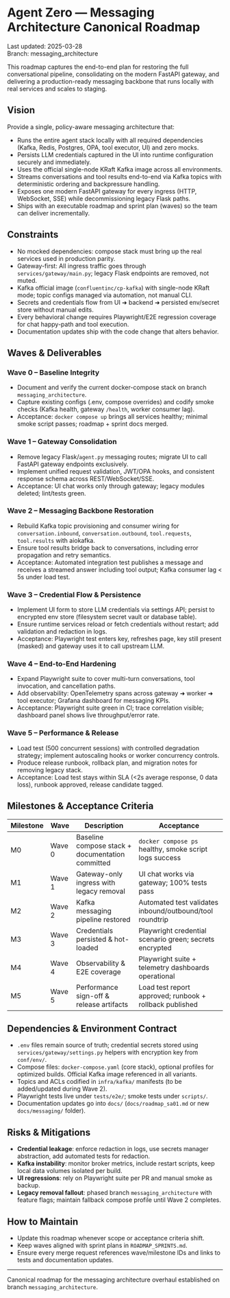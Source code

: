 # Agent Zero — Messaging Architecture Canonical Roadmap

Last updated: 2025-03-28  
Branch: messaging_architecture

This roadmap captures the end-to-end plan for restoring the full conversational pipeline, consolidating on the modern FastAPI gateway, and delivering a production-ready messaging backbone that runs locally with real services and scales to staging.

## Vision

Provide a single, policy-aware messaging architecture that:

- Runs the entire agent stack locally with all required dependencies (Kafka, Redis, Postgres, OPA, tool executor, UI) and zero mocks.
- Persists LLM credentials captured in the UI into runtime configuration securely and immediately.
- Uses the official single-node KRaft Kafka image across all environments.
- Streams conversations and tool results end-to-end via Kafka topics with deterministic ordering and backpressure handling.
- Exposes one modern FastAPI gateway for every ingress (HTTP, WebSocket, SSE) while decommissioning legacy Flask paths.
- Ships with an executable roadmap and sprint plan (waves) so the team can deliver incrementally.

## Constraints

- No mocked dependencies: compose stack must bring up the real services used in production parity.
- Gateway-first: All ingress traffic goes through `services/gateway/main.py`; legacy Flask endpoints are removed, not muted.
- Kafka official image (`confluentinc/cp-kafka`) with single-node KRaft mode; topic configs managed via automation, not manual CLI.
- Secrets and credentials flow from UI ➜ backend ➜ persisted env/secret store without manual edits.
- Every behavioral change requires Playwright/E2E regression coverage for chat happy-path and tool execution.
- Documentation updates ship with the code change that alters behavior.

## Waves & Deliverables

### Wave 0 – Baseline Integrity
- Document and verify the current docker-compose stack on branch `messaging_architecture`.
- Capture existing configs (.env, compose overrides) and codify smoke checks (Kafka health, gateway `/health`, worker consumer lag).
- Acceptance: `docker compose up` brings all services healthy; minimal smoke script passes; roadmap + sprint docs merged.

### Wave 1 – Gateway Consolidation
- Remove legacy Flask/`agent.py` messaging routes; migrate UI to call FastAPI gateway endpoints exclusively.
- Implement unified request validation, JWT/OPA hooks, and consistent response schema across REST/WebSocket/SSE.
- Acceptance: UI chat works only through gateway; legacy modules deleted; lint/tests green.

### Wave 2 – Messaging Backbone Restoration
- Rebuild Kafka topic provisioning and consumer wiring for `conversation.inbound`, `conversation.outbound`, `tool.requests`, `tool.results` with aiokafka.
- Ensure tool results bridge back to conversations, including error propagation and retry semantics.
- Acceptance: Automated integration test publishes a message and receives a streamed answer including tool output; Kafka consumer lag < 5s under load test.

### Wave 3 – Credential Flow & Persistence
- Implement UI form to store LLM credentials via settings API; persist to encrypted env store (filesystem secret vault or database table).
- Ensure runtime services reload or fetch credentials without restart; add validation and redaction in logs.
- Acceptance: Playwright test enters key, refreshes page, key still present (masked) and gateway uses it to call upstream LLM.

### Wave 4 – End-to-End Hardening
- Expand Playwright suite to cover multi-turn conversations, tool invocation, and cancellation paths.
- Add observability: OpenTelemetry spans across gateway ➜ worker ➜ tool executor; Grafana dashboard for messaging KPIs.
- Acceptance: Playwright suite green in CI; trace correlation visible; dashboard panel shows live throughput/error rate.

### Wave 5 – Performance & Release
- Load test (500 concurrent sessions) with controlled degradation strategy; implement autoscaling hooks or worker concurrency controls.
- Produce release runbook, rollback plan, and migration notes for removing legacy stack.
- Acceptance: Load test stays within SLA (<2s average response, 0 data loss), runbook approved, release candidate tagged.

## Milestones & Acceptance Criteria

| Milestone | Wave | Description | Acceptance |
| --- | --- | --- | --- |
| M0 | Wave 0 | Baseline compose stack + documentation committed | `docker compose ps` healthy, smoke script logs success |
| M1 | Wave 1 | Gateway-only ingress with legacy removal | UI chat works via gateway; 100% tests pass |
| M2 | Wave 2 | Kafka messaging pipeline restored | Automated test validates inbound/outbound/tool roundtrip |
| M3 | Wave 3 | Credentials persisted & hot-loaded | Playwright credential scenario green; secrets encrypted |
| M4 | Wave 4 | Observability & E2E coverage | Playwright suite + telemetry dashboards operational |
| M5 | Wave 5 | Performance sign-off & release artifacts | Load test report approved; runbook + rollback published |

## Dependencies & Environment Contract

- `.env` files remain source of truth; credential secrets stored using `services/gateway/settings.py` helpers with encryption key from `conf/env/`.
- Compose files: `docker-compose.yaml` (core stack), optional profiles for optimized builds. Official Kafka image referenced in all variants.
- Topics and ACLs codified in `infra/kafka/` manifests (to be added/updated during Wave 2).
- Playwright tests live under `tests/e2e/`; smoke tests under `scripts/`.
- Documentation updates go into `docs/` (`docs/roadmap_sa01.md` or new `docs/messaging/` folder).

## Risks & Mitigations

- **Credential leakage**: enforce redaction in logs, use secrets manager abstraction, add automated tests for redaction.
- **Kafka instability**: monitor broker metrics, include restart scripts, keep local data volumes isolated per build.
- **UI regressions**: rely on Playwright suite per PR and manual smoke as backup.
- **Legacy removal fallout**: phased branch `messaging_architecture` with feature flags; maintain fallback compose profile until Wave 2 completes.

## How to Maintain

- Update this roadmap whenever scope or acceptance criteria shift.
- Keep waves aligned with sprint plans in `ROADMAP_SPRINTS.md`.
- Ensure every merge request references wave/milestone IDs and links to tests and documentation updates.

---
Canonical roadmap for the messaging architecture overhaul established on branch `messaging_architecture`.
